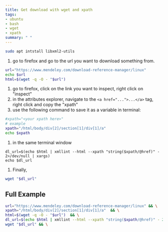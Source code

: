 ```yaml
---
title: Get download with wget and xpath
tags:
- ubuntu
- bash
- wget
- xpath
summary: " "
---
```



```bash
sudo apt intstall libxml2-utils
```

1. go to firefox and go to the url you want to download something from.

```bash
url="https://www.mendeley.com/download-reference-manager/linux"
echo $url
html=$(wget -q -O - "$url")
```

1. go to firefox, click on the link you want to inspect, right click on "inspect"
1. in the attributes explorer, navigate to the ```<a href="...">...</a>``` tag, right click and copy the "xpath"
1. use the following command to save it as a variable in terminal:

  ```bash
  #xpath="<your xpath here>"
  # example
  xpath="/html/body/div[2]/section[1]/div[1]/a"
  echo $xpath
  ```

1. in the same terminal window

```
dl_url=$(echo $html | xmllint --html --xpath "string($xpath/@href)" - 2>/dev/null | xargs)
echo $dl_url
```

1. Finally,

```bash
wget "$dl_url"
```

## Full Example

```bash
url="https://www.mendeley.com/download-reference-manager/linux" && \
xpath="/html/body/div[2]/section[1]/div[1]/a"  && \
html=$(wget -q -O - "$url")  && \
dl_url=$(echo $html | xmllint --html --xpath "string($xpath/@href)" - 2>/dev/null | xargs) && \
wget "$dl_url" && \
```
